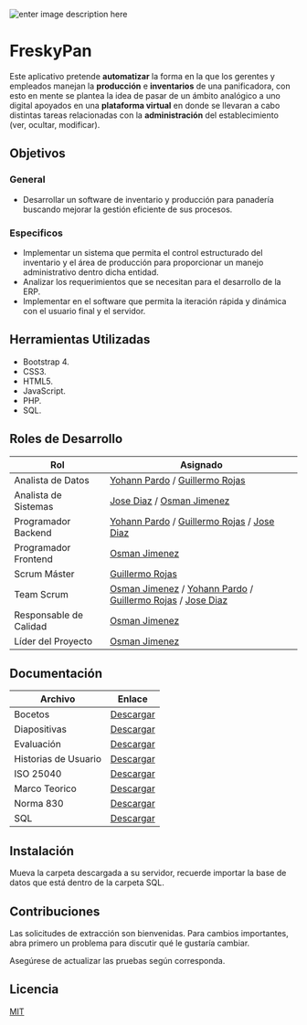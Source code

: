 ![enter image description here](https://i.pinimg.com/564x/7a/c8/cd/7ac8cd8d511a475458cf3e9c6d0d7848.jpg)

# FreskyPan

Este aplicativo pretende **automatizar** la forma en la que los gerentes y empleados manejan la **producción** e **inventarios** de una panificadora, con esto en mente se plantea la idea de pasar de un ámbito analógico a uno digital apoyados en una **plataforma virtual** en donde se llevaran a cabo distintas tareas relacionadas con la **administración** del establecimiento (ver, ocultar, modificar).

## Objetivos

### General

 - Desarrollar un software de inventario y producción para panadería
   buscando mejorar la gestión eficiente de sus procesos.

### Especificos

 - Implementar un sistema que permita el control estructurado del
   inventario y el área de producción para proporcionar un manejo
   administrativo dentro dicha entidad.
 - Analizar los requerimientos que se necesitan para el desarrollo de la
   ERP.
 - Implementar en el software que permita la iteración rápida y dinámica
   con el usuario final y el servidor.

## Herramientas Utilizadas

 - Bootstrap 4.
 - CSS3. 
 - HTML5.
 - JavaScript.  
 - PHP. 
 - SQL. 

## Roles de Desarrollo
| Rol | Asignado |
|--|--|
| Analista de Datos | [Yohann Pardo](https://github.com/ydpard43) / [Guillermo Rojas](https://github.com/Noble620) |
| Analista de Sistemas | [Jose Diaz](https://github.com/josed9611) / [Osman Jimenez](https://github.com/OsmanJimenez) |
| Programador Backend | [Yohann Pardo](https://github.com/ydpard43) / [Guillermo Rojas](https://github.com/Noble620) / [Jose Diaz](https://github.com/josed9611) |
| Programador Frontend | [Osman Jimenez](https://github.com/OsmanJimenez) |
| Scrum Máster | [Guillermo Rojas](https://github.com/Noble620) |
| Team Scrum | [Osman Jimenez](https://github.com/OsmanJimenez) / [Yohann Pardo](https://github.com/ydpard43) / [Guillermo Rojas](https://github.com/Noble620) / [Jose Diaz](https://github.com/josed9611) |
| Responsable de Calidad | [Osman Jimenez](https://github.com/OsmanJimenez) |
| Líder del Proyecto | [Osman Jimenez](https://github.com/OsmanJimenez) |

## Documentación

| Archivo | Enlace |
|--|--|
| Bocetos | [Descargar](https://drive.google.com/drive/folders/1-9OAr7iJVqql0uvNTpbnihSJ-nz-91gB?usp=sharing) |
| Diapositivas | [Descargar](https://drive.google.com/drive/folders/1UcpOuH4Ig02_zBZ58njj2i7Y7ZdBx4yZ?usp=sharing) |
| Evaluación | [Descargar](https://drive.google.com/drive/folders/1MaN727ayfZcXXdlHrd4I_LggYYD6ewMe?usp=sharing) |
| Historias de Usuario | [Descargar](https://drive.google.com/drive/folders/1hYHAMaa1GCWaSr0Ytax4328zEi3MyxdF?usp=sharing) |
| ISO 25040 | [Descargar](https://drive.google.com/drive/folders/1cNY4as9KmAOfAp0HZJa7Yv08AFAYHv7c?usp=sharing) |
| Marco Teorico | [Descargar](https://drive.google.com/drive/folders/1ykSK8njpL9b60qncs6gUnVeyCcHS8Dt-?usp=sharing) |
| Norma 830 | [Descargar](https://drive.google.com/drive/folders/1UbmYFZYbN1mwKJ74XNt3h6MD1XdpoUQ8?usp=sharing) |
| SQL | [Descargar](https://drive.google.com/drive/folders/1eqf0Vdiv5qRVm69MFLSyV1kNHUGOiBG9?usp=sharing) |

## Instalación
Mueva la carpeta descargada a su servidor, recuerde importar la base de datos que está dentro de la carpeta SQL.

## Contribuciones
Las solicitudes de extracción son bienvenidas. Para cambios importantes, abra primero un problema para discutir qué le gustaría cambiar.

Asegúrese de actualizar las pruebas según corresponda.

## Licencia
[MIT](https://choosealicense.com/licenses/mit/)
